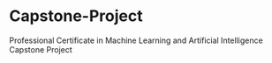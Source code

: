# Capstone-Project
Professional Certificate in Machine Learning and Artificial Intelligence Capstone Project
